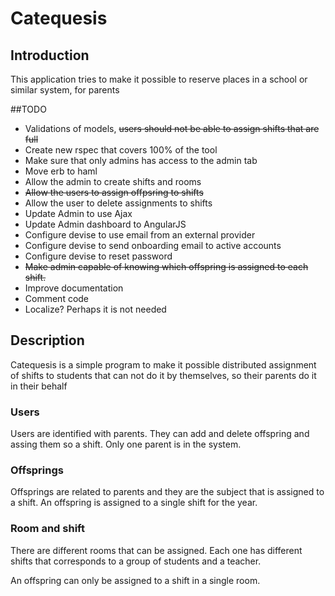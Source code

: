 # Catequesis
## Introduction
This application tries to make it possible to reserve places in a school or similar system, for parents


##TODO
* Validations of models, ~~users should not be able to assign shifts that are full~~
* Create new rspec that covers 100% of the tool
* Make sure that only admins has access to the admin tab
* Move erb to haml
* Allow the admin to create shifts and rooms
* ~~Allow the users to assign offpsring to shifts~~
* Allow the user to delete assignments to shifts
* Update Admin to use Ajax
* Update Admin dashboard to AngularJS
* Configure devise to use email from an external provider
* Configure devise to send onboarding email to active accounts
* Configure devise to reset password
* ~~Make admin capable of knowing which offspring is assigned to each shift.~~
* Improve documentation
* Comment code
* Localize? Perhaps it is not needed

## Description
Catequesis is a simple program to make it possible distributed assignment of shifts to students that can not do it by themselves, so their parents do it in their behalf

### Users
Users are identified with parents. They can add and delete offspring and assing them so a shift. Only one parent is in the system.

### Offsprings
Offsprings are related to parents and they are the subject that is assigned to a shift. An offspring is assigned to a single shift for the year.

### Room and shift
There are different rooms that can be assigned. Each one has different shifts that corresponds to a group of students and a teacher.

An offspring can only be assigned to a shift in a single room.



